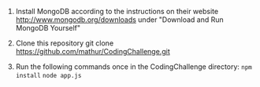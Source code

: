 1. Install MongoDB according to the instructions on their website
http://www.mongodb.org/downloads
under "Download and Run MongoDB Yourself"

2. Clone this repository
git clone https://github.com/mathur/CodingChallenge.git

3. Run the following commands once in the CodingChallenge directory:
`npm install`
`node app.js`
